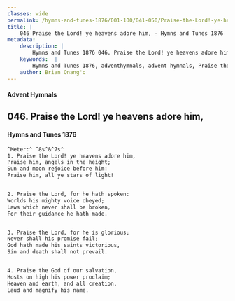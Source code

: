 ```yaml
---
classes: wide
permalink: /hymns-and-tunes-1876/001-100/041-050/Praise-the-Lord!-ye-heavens-adore-him,/
title: |
    046 Praise the Lord! ye heavens adore him, - Hymns and Tunes 1876
metadata:
    description: |
        Hymns and Tunes 1876 046. Praise the Lord! ye heavens adore him,. Praise him, angels in the height; Sun and moon rejoice before him: Praise him, all ye stars of light! 
    keywords:  |
        Hymns and Tunes 1876, adventhymnals, advent hymnals, Praise the Lord! ye heavens adore him,, Praise him, angels in the height;, 
    author: Brian Onang'o
---
```


#### Advent Hymnals
## 046. Praise the Lord! ye heavens adore him,
####  Hymns and Tunes 1876

```txt
^Meter:^ ^8s^&^7s^
1. Praise the Lord! ye heavens adore him,
Praise him, angels in the height;
Sun and moon rejoice before him:
Praise him, all ye stars of light!


2. Praise the Lord, for he hath spoken:
Worlds his mighty voice obeyed;
Laws which never shall be broken,
For their guidance he hath made.


3. Praise the Lord, for he is glorious;
Never shall his promise fail;
God hath made his saints victorious,
Sin and death shall not prevail.


4. Praise the God of our salvation,
Hosts on high his power proclaim;
Heaven and earth, and all creation,
Laud and magnify his name.
```